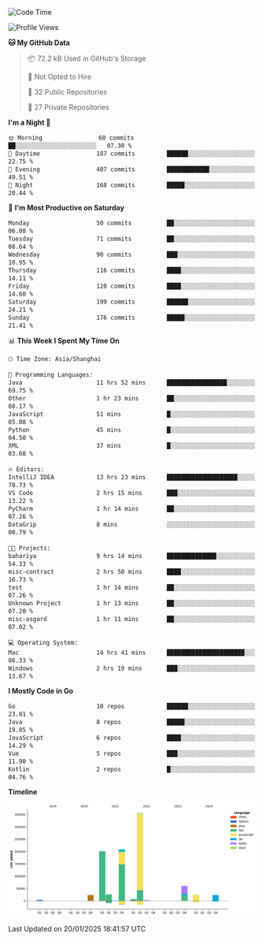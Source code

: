 <!--START_SECTION:waka-->
![Code Time](http://img.shields.io/badge/Code%20Time-3%2C966%20hrs%2034%20mins-blue)

![Profile Views](http://img.shields.io/badge/Profile%20Views-0-blue)

**🐱 My GitHub Data** 

> 📦 72.2 kB Used in GitHub's Storage 
 > 
> 🚫 Not Opted to Hire
 > 
> 📜 32 Public Repositories 
 > 
> 🔑 27 Private Repositories 
 > 
**I'm a Night 🦉** 

```text
🌞 Morning                60 commits          ██░░░░░░░░░░░░░░░░░░░░░░░   07.30 % 
🌆 Daytime                187 commits         ██████░░░░░░░░░░░░░░░░░░░   22.75 % 
🌃 Evening                407 commits         ████████████░░░░░░░░░░░░░   49.51 % 
🌙 Night                  168 commits         █████░░░░░░░░░░░░░░░░░░░░   20.44 % 
```
📅 **I'm Most Productive on Saturday** 

```text
Monday                   50 commits          ██░░░░░░░░░░░░░░░░░░░░░░░   06.08 % 
Tuesday                  71 commits          ██░░░░░░░░░░░░░░░░░░░░░░░   08.64 % 
Wednesday                90 commits          ███░░░░░░░░░░░░░░░░░░░░░░   10.95 % 
Thursday                 116 commits         ████░░░░░░░░░░░░░░░░░░░░░   14.11 % 
Friday                   120 commits         ████░░░░░░░░░░░░░░░░░░░░░   14.60 % 
Saturday                 199 commits         ██████░░░░░░░░░░░░░░░░░░░   24.21 % 
Sunday                   176 commits         █████░░░░░░░░░░░░░░░░░░░░   21.41 % 
```


📊 **This Week I Spent My Time On** 

```text
🕑︎ Time Zone: Asia/Shanghai

💬 Programming Languages: 
Java                     11 hrs 52 mins      █████████████████░░░░░░░░   69.75 % 
Other                    1 hr 23 mins        ██░░░░░░░░░░░░░░░░░░░░░░░   08.17 % 
JavaScript               51 mins             █░░░░░░░░░░░░░░░░░░░░░░░░   05.08 % 
Python                   45 mins             █░░░░░░░░░░░░░░░░░░░░░░░░   04.50 % 
XML                      37 mins             █░░░░░░░░░░░░░░░░░░░░░░░░   03.68 % 

🔥 Editors: 
IntelliJ IDEA            13 hrs 23 mins      ████████████████████░░░░░   78.73 % 
VS Code                  2 hrs 15 mins       ███░░░░░░░░░░░░░░░░░░░░░░   13.22 % 
PyCharm                  1 hr 14 mins        ██░░░░░░░░░░░░░░░░░░░░░░░   07.26 % 
DataGrip                 8 mins              ░░░░░░░░░░░░░░░░░░░░░░░░░   00.79 % 

🐱‍💻 Projects: 
bahariya                 9 hrs 14 mins       ██████████████░░░░░░░░░░░   54.33 % 
misc-contract            2 hrs 50 mins       ████░░░░░░░░░░░░░░░░░░░░░   16.73 % 
test                     1 hr 14 mins        ██░░░░░░░░░░░░░░░░░░░░░░░   07.26 % 
Unknown Project          1 hr 13 mins        ██░░░░░░░░░░░░░░░░░░░░░░░   07.20 % 
misc-asgard              1 hr 11 mins        ██░░░░░░░░░░░░░░░░░░░░░░░   07.02 % 

💻 Operating System: 
Mac                      14 hrs 41 mins      ██████████████████████░░░   86.33 % 
Windows                  2 hrs 19 mins       ███░░░░░░░░░░░░░░░░░░░░░░   13.67 % 
```

**I Mostly Code in Go** 

```text
Go                       10 repos            ██████░░░░░░░░░░░░░░░░░░░   23.81 % 
Java                     8 repos             █████░░░░░░░░░░░░░░░░░░░░   19.05 % 
JavaScript               6 repos             ████░░░░░░░░░░░░░░░░░░░░░   14.29 % 
Vue                      5 repos             ███░░░░░░░░░░░░░░░░░░░░░░   11.90 % 
Kotlin                   2 repos             █░░░░░░░░░░░░░░░░░░░░░░░░   04.76 % 
```



**Timeline**

![Lines of Code chart](https://raw.githubusercontent.com/youtiaoguagua/youtiaoguagua/master/assets/bar_graph.png)


 Last Updated on 20/01/2025 18:41:57 UTC
<!--END_SECTION:waka-->